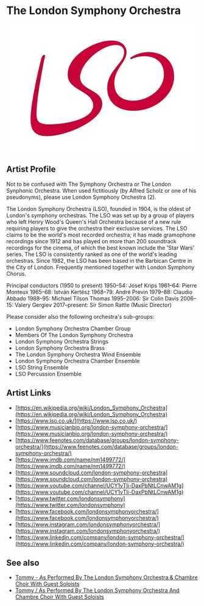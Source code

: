 # The London Symphony Orchestra

![](../../assets/artists/The_London_Symphony_Orchestra.png)

## Artist Profile

Not to be confused with The Symphony Orchestra or The London Synphonic Orchestra.
When used fictitiously (by Alfred Scholz or one of his pseudonyms), please use London Symphony Orchestra (2).

The London Symphony Orchestra (LSO), founded in 1904, is the oldest of London's symphony orchestras.
The LSO was set up by a group of players who left Henry Wood's Queen's Hall Orchestra because of a new rule requiring players to give the orchestra their exclusive services.
The LSO claims to be the world's most recorded orchestra; it has made gramophone recordings since 1912 and has played on more than 200 soundtrack recordings for the cinema, of which the best known include the 'Star Wars' series. The LSO is consistently ranked as one of the world's leading orchestras.
Since 1982, the LSO has been based in the Barbican Centre in the City of London. 
Frequently mentioned together with London Symphony Chorus.

Principal conductors (1950 to present)
1950–54: Josef Krips
1961–64: Pierre Monteux
1965–68: István Kertész
1968–79: André Previn
1979–88: Claudio Abbado
1988–95: Michael Tilson Thomas
1995–2006: Sir Colin Davis
2006–15: Valery Gergiev
2017–present: Sir Simon Rattle (Music Director)

Please consider also the following orchestra's sub-groups:
- London Symphony Orchestra Chamber Group
- Members Of The London Symphony Orchestra
- London Symphony Orchestra Strings
- London Symphony Orchestra Brass
- The London Symphony Orchestra Wind Ensemble
- London Symphony Orchestra Chamber Ensemble
- LSO String Ensemble
- LSO Percussion Ensemble

## Artist Links

- [https://en.wikipedia.org/wiki/London_Symphony_Orchestra](https://en.wikipedia.org/wiki/London_Symphony_Orchestra)
- [https://www.lso.co.uk/](https://www.lso.co.uk/)
- [https://www.musicianbio.org/london-symphony-orchestra/](https://www.musicianbio.org/london-symphony-orchestra/)
- [https://www.feenotes.com/database/groups/london-symphony-orchestra/](https://www.feenotes.com/database/groups/london-symphony-orchestra/)
- [https://www.imdb.com/name/nm1499772/](https://www.imdb.com/name/nm1499772/)
- [https://www.soundcloud.com/london-symphony-orchestra](https://www.soundcloud.com/london-symphony-orchestra)
- [https://www.youtube.com/channel/UCY1yTIi-DaxPbNtLCnwAM1g](https://www.youtube.com/channel/UCY1yTIi-DaxPbNtLCnwAM1g)
- [https://www.twitter.com/londonsymphony](https://www.twitter.com/londonsymphony)
- [https://www.facebook.com/londonsymphonyorchestra/](https://www.facebook.com/londonsymphonyorchestra/)
- [https://www.instagram.com/londonsymphonyorchestra/](https://www.instagram.com/londonsymphonyorchestra/)
- [https://www.linkedin.com/company/london-symphony-orchestra/](https://www.linkedin.com/company/london-symphony-orchestra/)


## See also

- [Tommy - As Performed By The London Symphony Orchestra & Chambre Choir With Guest Soloists](Tommy_-_As_Performed_By_The_London_Symphony_Orchestra_and_Chambre_Choir_With_Guest_Soloists.md)
- [Tommy / As Performed By The London Symphony Orchestra And Chambre Choir With Guest Soloists](Tommy_-_As_Performed_By_The_London_Symphony_Orchestra_And_Chambre_Choir_With_Guest_Soloists.md)
